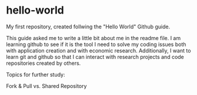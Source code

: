# hello-world
My first repository, created follwing the "Hello World" Github guide.

This guide asked me to write a little bit about me in the readme file. I am learning github to see if
it is the tool I need to solve my coding issues both with application creation and with economic
research. Additionally, I want to learn git and github so that I can interact with research projects
and code repositories created by others. 

Topics for further study:

Fork & Pull vs. Shared Repository
